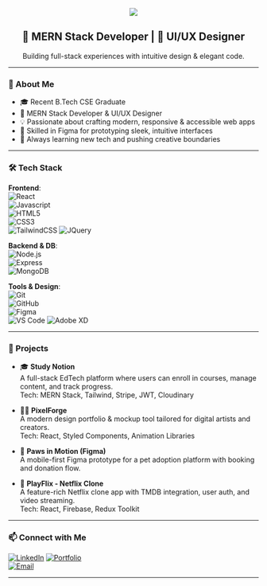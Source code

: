 <p align="center">
  <img src="https://capsule-render.vercel.app/api?type=waving&color=gradient&height=200&section=header&text=Hi%20there,%20I'm%20Ayush%20Badial!👋&fontSize=35&fontColor=ffffff" />
</p>

<h2 align="center">🚀 MERN Stack Developer | 🎨 UI/UX Designer</h2>
<p align="center">Building full-stack experiences with intuitive design & elegant code.</p>

---

### 🧠 About Me

- 🎓 Recent B.Tech CSE Graduate  
- 💼 MERN Stack Developer & UI/UX Designer  
- 💡 Passionate about crafting modern, responsive & accessible web apps  
- 🎨 Skilled in Figma for prototyping sleek, intuitive interfaces  
- 🚀 Always learning new tech and pushing creative boundaries

---

### 🛠️ Tech Stack

**Frontend**:  
![React](https://img.shields.io/badge/-React-61DAFB?logo=react&logoColor=black&style=flat)  
![Javascript](https://img.shields.io/badge/-Javascript-764ABC?logo=Javascript&logoColor=white&style=flat)  
![HTML5](https://img.shields.io/badge/-HTML5-E34F26?logo=html5&logoColor=white&style=flat)  
![CSS3](https://img.shields.io/badge/-CSS3-1572B6?logo=css3&logoColor=white&style=flat)  
![TailwindCSS](https://img.shields.io/badge/-TailwindCSS-38B2AC?logo=tailwind-css&logoColor=white&style=flat)
![JQuery](https://img.shields.io/badge/-JQuery-764ABC?logo=JQuery&logoColor=white&style=flat)

**Backend & DB**:  
![Node.js](https://img.shields.io/badge/-Node.js-339933?logo=node.js&logoColor=white&style=flat)  
![Express](https://img.shields.io/badge/-Express-000000?logo=express&logoColor=white&style=flat)  
![MongoDB](https://img.shields.io/badge/-MongoDB-47A248?logo=mongodb&logoColor=white&style=flat)  

**Tools & Design**:  
![Git](https://img.shields.io/badge/-Git-F05032?logo=git&logoColor=white&style=flat)  
![GitHub](https://img.shields.io/badge/-GitHub-181717?logo=github&logoColor=white&style=flat)  
![Figma](https://img.shields.io/badge/-Figma-F24E1E?logo=figma&logoColor=white&style=flat)  
![VS Code](https://img.shields.io/badge/-VS%20Code-007ACC?logo=visual-studio-code&logoColor=white&style=flat)
![Adobe XD](https://img.shields.io/badge/-Adobe%20XD-007ACC?logo=Adobe-XD&logoColor=white&style=flat)

---

### 💼 Projects

- 🎓 **Study Notion**  
  A full-stack EdTech platform where users can enroll in courses, manage content, and track progress.  
  Tech: MERN Stack, Tailwind, Stripe, JWT, Cloudinary  

- 🧑‍🎨 **PixelForge**  
  A modern design portfolio & mockup tool tailored for digital artists and creators.  
  Tech: React, Styled Components, Animation Libraries  

- 🐾 **Paws in Motion (Figma)**  
  A mobile-first Figma prototype for a pet adoption platform with booking and donation flow.

- 🎥 **PlayFlix - Netflix Clone**  
  A feature-rich Netflix clone app with TMDB integration, user auth, and video streaming.  
  Tech: React, Firebase, Redux Toolkit

---

### 📫 Connect with Me

[![LinkedIn](https://img.shields.io/badge/LinkedIn-blue?logo=linkedin&logoColor=white)](https://www.linkedin.com/in/ayush-badyal-7950041bb/)
[![Portfolio](https://img.shields.io/badge/Portfolio-black?logo=google-chrome&logoColor=white)](https://portfolio-ayush-pi.vercel.app/)  
[![Email](https://img.shields.io/badge/Email-ayushbadial@gmail.com-red?logo=gmail&logoColor=white)](mailto:ayushbadial@gmail.com)

---

